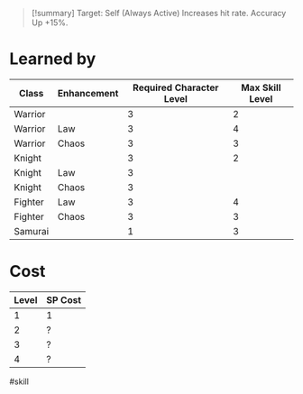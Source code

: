 >[!summary]
>Target: Self (Always Active)
>Increases hit rate.
>Accuracy Up +15%.
# Learned by
| Class   | Enhancement | Required Character Level | Max Skill Level |
| ------- | ----------- | ------------------------ | --------------- |
| Warrior |             | 3                        | 2               |
| Warrior | Law         | 3                        | 4               |
| Warrior | Chaos       | 3                        | 3               |
| Knight  |             | 3                        | 2               |
| Knight  | Law         | 3                        |                 |
| Knight  | Chaos       | 3                        |                 |
| Fighter | Law         | 3                        | 4               |
| Fighter | Chaos       | 3                        | 3               |
| Samurai |             | 1                        | 3               |
# Cost
| Level | SP Cost |
| ----- | ------- |
| 1     | 1       |
| 2     | ?       |
| 3     | ?       |
| 4     | ?        |

#skill 